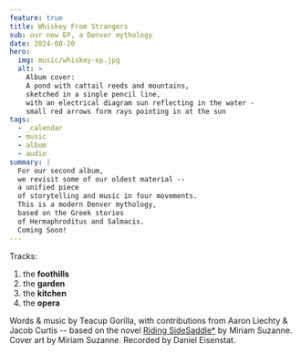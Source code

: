 ```yaml
---
feature: true
title: Whiskey From Strangers
sub: our new EP, a Denver mythology
date: 2024-08-20
hero:
  img: music/whiskey-ep.jpg
  alt: >
    Album cover:
    A pond with cattail reeds and mountains,
    sketched in a single pencil line,
    with an electrical diagram sun reflecting in the water -
    small red arrows form rays pointing in at the sun
tags:
  - _calendar
  - music
  - album
  - audio
summary: |
  For our second album,
  we revisit some of our oldest material --
  a unified piece
  of storytelling and music in four movements.
  This is a modern Denver mythology,
  based on the Greek stories
  of Hermaphroditus and Salmacis.
  Coming Soon!
---
```


Tracks:

1. the **foothills**
2. the **garden**
3. the **kitchen**
4. the **opera**

Words & music by Teacup Gorilla,
with contributions from Aaron Liechty & Jacob Curtis --
based on the novel
[Riding SideSaddle*](https://ridingsidesaddle.com)
by Miriam Suzanne.
Cover art by Miriam Suzanne.
Recorded by Daniel Eisenstat.

